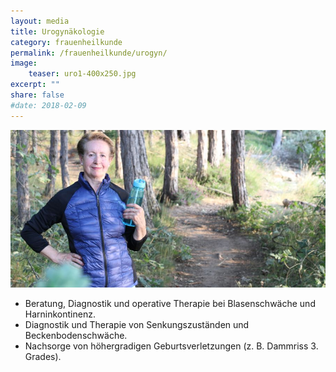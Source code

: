 ```yaml
---
layout: media
title: Urogynäkologie
category: frauenheilkunde
permalink: /frauenheilkunde/urogyn/
image: 
    teaser: uro1-400x250.jpg
excerpt: ""
share: false
#date: 2018-02-09
---
```

![Urogynäkologie](/images/urogyn-900x450.jpg)

- Beratung, Diagnostik und operative Therapie bei Blasenschwäche und Harninkontinenz.
- Diagnostik und Therapie von Senkungszuständen und Beckenbodenschwäche.
- Nachsorge von höhergradigen Geburtsverletzungen (z. B. Dammriss 3. Grades).

